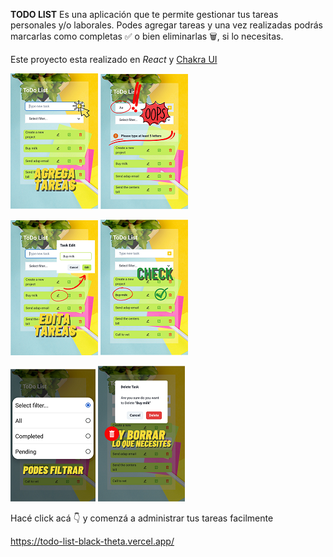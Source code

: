
**TODO LIST** Es una aplicación que te permite gestionar tus tareas personales y/o laborales.
Podes agregar tareas y una vez realizadas podrás  marcarlas como completas ✅ o bien eliminarlas 🗑, si lo necesitas. 

Este proyecto esta realizado en *React*  y [Chakra UI](https://chakra-ui.com/ "Chakra UI")


![Agregar](./src/assets/R1.png) ![Error](./src/assets/R2.png)

![Editar](./src/assets/R3.png) ![Check](./src/assets/R4.png)

![Filtrar](./src/assets/R5.png) ![Borrar](./src/assets/R6.png)

Hacé click acá 👇 y comenzá a administrar tus tareas facilmente 

https://todo-list-black-theta.vercel.app/